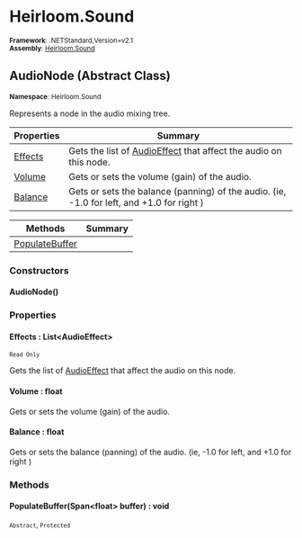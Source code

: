 # Heirloom.Sound

<small>**Framework**: .NETStandard,Version=v2.1</small>  
<small>**Assembly**: [Heirloom.Sound](../heirloom.sound/heirloom.sound.md)</small>  

## AudioNode (Abstract Class)
<small>**Namespace**: Heirloom.Sound</sub></small>  

Represents a node in the audio mixing tree.

| Properties | Summary |
|------------|---------|
| [Effects](#EFFE7FDACB0) | Gets the list of [AudioEffect](heirloom.sound.audioeffect.md) that affect the audio on this node. |
| [Volume](#VOL84D30C54) | Gets or sets the volume (gain) of the audio. |
| [Balance](#BAL2345F2DE) | Gets or sets the balance (panning) of the audio. (ie, -1.0 for left, and +1.0 for right ) |

| Methods | Summary |
|---------|---------|
| [PopulateBuffer](#POP1FA582B7) |  |

### Constructors

#### AudioNode()

### Properties

#### <a name="EFFE7FDACB0"></a>Effects : List\<AudioEffect>

<small>`Read Only`</small>

Gets the list of [AudioEffect](heirloom.sound.audioeffect.md) that affect the audio on this node.

#### <a name="VOL84D30C54"></a>Volume : float


Gets or sets the volume (gain) of the audio.

#### <a name="BAL2345F2DE"></a>Balance : float


Gets or sets the balance (panning) of the audio. (ie, -1.0 for left, and +1.0 for right )

### Methods

#### <a name="POP1FA582B7"></a>PopulateBuffer(Span\<float> buffer) : void

<small>`Abstract`, `Protected`</small>


